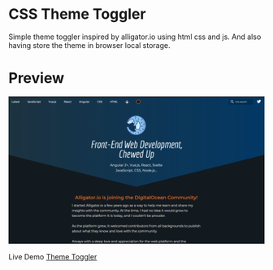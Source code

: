 # CSS Theme Toggler

Simple theme toggler inspired by alligator.io using html css and js. And also having store the theme in browser local storage.

# Preview

<img src="preview/preview.gif" alt="preview">

Live Demo <a href="https://50um3n.github.io/css-theme-toggler/">Theme Toggler</a>
